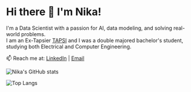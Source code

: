 # Hi there 👋 I'm Nika!

I'm a Data Scientist with a passion for AI, data modeling, and solving real-world problems.  
I am an Ex-Tapsier [TAPSI](https://tapsi.ir) and I was a double majored bachelor's student, studying both Electrical and Computer Engineering.


📫 Reach me at: [LinkedIn](https://www.linkedin.com/in/nika-soltani-tehrani/) | [Email](mailto:nsoltanitehraniw@gmail.com)


![Nika's GitHub stats](https://github-readme-stats.vercel.app/api?username=Nika-Soltani-Tehrani&show_icons=true&theme=radical)


![Top Langs](https://github-readme-stats.vercel.app/api/top-langs/?username=Nika-Soltani-Tehrani&layout=compact)
